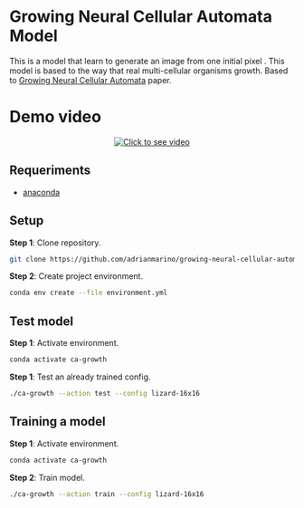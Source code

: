 #  Growing Neural Cellular Automata Model

This is a model that learn to generate an image from one initial pixel . This model is based to  the way that real multi-cellular organisms growth. Based to [Growing Neural Cellular Automata](https://distill.pub/2020/growing-ca) paper.


# Demo video

<p align="center">
    <a href="http://www.youtube.com/watch?v=lqLZOWkb81Q" target="_tab"/>
    <img src="http://img.youtube.com/vi/lqLZOWkb81Q/0.jpg" 
        title="Click to see video" 
        alt="Click to see video"/>
    </a>
</p>


## Requeriments

* [anaconda](https://www.anaconda.com/download/#linux)

## Setup

**Step 1**: Clone repository.

```bash
git clone https://github.com/adrianmarino/growing-neural-cellular-automata.git
```

**Step 2**: Create project environment.

```bash
conda env create --file environment.yml
```

## Test model

**Step 1**: Activate environment.

```bash
conda activate ca-growth
```

**Step 1**: Test an already trained config.

```bash
./ca-growth --action test --config lizard-16x16
```

## Training a model

**Step 1**: Activate environment.

```bash
conda activate ca-growth
```

**Step 2**: Train model.

```bash
./ca-growth --action train --config lizard-16x16
```
